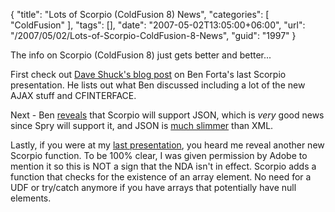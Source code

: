 {
	"title": "Lots of Scorpio (ColdFusion 8) News",
	"categories": [
		"ColdFusion"
	],
	"tags": [],
	"date": "2007-05-02T13:05:00+06:00",
	"url": "/2007/05/02/Lots-of-Scorpio-ColdFusion-8-News",
	"guid": "1997"
}

The info on Scorpio (ColdFusion 8) just gets better and better...

First check out <a href="http://www.daveshuck.com/blog/index.cfm/2007/5/1/My-notes-and-analysis-of-Ben-Fortas-presentation-to-the-DFWCFUG">Dave Shuck's blog post</a> on Ben Forta's last Scorpio presentation. He lists out what Ben discussed including a lot of the new AJAX stuff and CFINTERFACE.

Next - Ben <a href="http://www.forta.com/blog/index.cfm/2007/5/2/Working-With-JSON-In-Scorpio">reveals</a> that Scorpio will support JSON, which is <i>very</i> good news since Spry will support it, and JSON is <a href="http://ray.camdenfamily.com/index.cfm/2007/3/14/Quick-example-of-JSON-versus-XML">much slimmer</a> than XML.

Lastly, if you were at my <a href="http://ray.camdenfamily.com/index.cfm/2007/5/1/CFJUG-Recording-and-Materials">last presentation</a>, you heard me reveal another new Scorpio function. To be 100% clear, I was given permission by Adobe to mention it so this is NOT a sign that the NDA isn't in effect. Scorpio adds a function that checks for the existence of an array element. No need for a UDF or try/catch anymore if you have arrays that potentially have null elements.